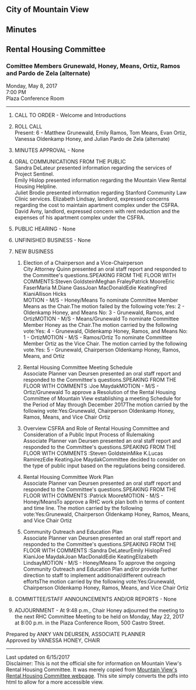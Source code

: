 <script>
  (function(i,s,o,g,r,a,m){i['GoogleAnalyticsObject']=r;i[r]=i[r]||function(){
  (i[r].q=i[r].q||[]).push(arguments)},i[r].l=1*new Date();a=s.createElement(o),
  m=s.getElementsByTagName(o)[0];a.async=1;a.src=g;m.parentNode.insertBefore(a,m)
  })(window,document,'script','https://www.google-analytics.com/analytics.js','ga');

  ga('create', 'UA-101098054-2', 'auto');
  ga('send', 'pageview');

</script>
<div id="google_translate_element"></div><script type="text/javascript">
function googleTranslateElementInit() {
  new google.translate.TranslateElement({pageLanguage: 'en', layout: google.translate.TranslateElement.InlineLayout.SIMPLE}, 'google_translate_element');
}
</script><script type="text/javascript" src="//translate.google.com/translate_a/element.js?cb=googleTranslateElementInit"></script>
        

## City of Mountain View
## Minutes 
## Rental Housing Committee

### Comittee Members Grunewald, Honey, Means, Ortiz, Ramos and Pardo de Zela (alternate)

Monday, May 8, 2017  
7:00 PM  
Plaza Conference Room  

***

1. CALL TO ORDER - Welcome and Introductions  

2.  ROLL CALL  
	Present: 6 - Matthew Grunewald, Emily Ramos, Tom Means, Evan Ortiz, Vanessa Oldenkamp Honey, and Julian Pardo de Zela (alternate)  

3. MINUTES APPROVAL - None  

4. ORAL COMMUNICATIONS FROM THE PUBLIC  
	Sandra DeLateur presented information regarding the services of Project Sentinel.  
	Emily Hislop presented information regarding the Mountain View Rental Housing Helpline.  
	Juliet Brodie presented information regarding Stanford Community Law Clinic services. 
	Elizabeth Lindsay, landlord, expressed concerns regarding the cost to maintain apartment complex under the CSFRA.  
	David Avny, landlord, expressed concern with rent reduction and the expenses of his apartment complex under the CSFRA.

5. PUBLIC HEARING - None

6. UNFINISHED BUSINESS - None

7.  NEW BUSINESS  
      1. Election of a Chairperson and a Vice-Chairperson  
City Attorney Quinn presented an oral staff report and responded to the Committee's questions.SPEAKING FROM THE FLOOR WITH COMMENTS:Steven GoldsteinMeghan FraleyPatrick MooreEric FaserMaria M.Diane GassJoan MacDonaldEdie KeatingFred KianiAllison Hicks  
MOTION - M/S - Honey/Means To nominate Committee Member Means as the Chair.The motion failed by the following vote:Yes: 2 - Oldenkamp Honey, and Means No:  3 - Grunewald, Ramos, and OrtizMOTION - M/S - Means/Grunewald To nominate Committee Member Honey as the Chair.The motion carried by the following vote:Yes: 4 - Grunewald, Oldenkamp Honey, Ramos, and Means No:  1 - OrtizMOTION - M/S - Ramos/Ortiz To nominate Committee Member Ortiz as the Vice Chair.  The motion carried by the following vote.Yes: 5 - Grunewald, Chairperson Oldenkamp Honey, Ramos, Means, and Ortiz  

      2. Rental Housing Committee Meeting Schedule  
Associate Planner van Deursen presented an oral staff report and responded to the Committee's questions.SPEAKING FROM THE FLOOR WITH COMMENTS :Joe MaydakMOTION - M/S - Ortiz/Grunewald  To approve a Resolution of the Rental Housing Committee of Mountain View establishing a meeting Schedule for the Period of May through December 2017The motion carried by the following vote:Yes:Grunewald, Chairperson Oldenkamp Honey, Ramos, Means, and Vice Chair Ortiz 

      3. Overview CSFRA and Role of Rental Housing Committee and Consideration of a Public Input Process of Rulemaking  
Associate Planner van Deursen presented an oral staff report and responded to the Committee's questions.SPEAKING FROM THE FLOOR WITH COMMENTS :Steven GoldsteinMike K.Lucas RamirezEdie KeatingJoe MaydakCommittee decided to consider on the type of public input based on the regulations being considered.

      4. Rental Housing Committee Work Plan  
Associate Planner van Deursen presented an oral staff report and responded to the Committee's questions.SPEAKING FROM THE FLOOR WITH COMMENTS :Patrick MooreMOTION - M/S - Honey/MeansTo approve a RHC work plan both in terms of content and time line. The motion carried by the following vote:Yes:Grunewald, Chairperson Oldenkamp Honey, Ramos, Means, and Vice Chair Ortiz

      5. Community Outreach and Education Plan  
Associate Planner van Deursen presented an oral staff report and responded to the Committee's questions.SPEAKING FROM THE FLOOR WITH COMMENTS :Sandra DeLateurEmily HislopFred KianiJoe MaydakJoan MacDonaldEdie KeatingElizabeth LindsayMOTION - M/S - Honey/Means To approve the ongoing Community Outreach and Education Plan and/or provide further direction to staff to implement additional/different outreach effortsThe motion carried by the following vote:Yes:Grunewald, Chairperson Oldenkamp Honey, Ramos, Means, and Vice Chair Ortiz

8. COMMITTEE/STAFF ANNOUNCEMENTS AND/OR REPORTS - None

9. ADJOURNMENT - At 9:48 p.m., Chair Honey adjourned the meeting to the next RHC Committee Meeting to be held on Monday, May 22, 2017 at 8:00 p.m. in the Plaza Conference Room, 500 Castro Street.

Prepared by ANKY VAN DEURSEN, ASSOCIATE PLANNER  
Approved by VANESSA HONEY, CHAIR  

***
Last updated on 6/15/2017  
Disclaimer: This is not the official site for information on Mountain View's Rental Housing Committee. It was merely copied from [Mountain View's Rental Housing Committee webpage](http://mountainview.gov/council/rental_housing_committee/default.asp). This site simply converts the pdfs into html to allow for a more accessible view.  
